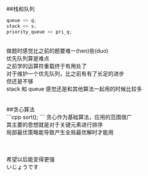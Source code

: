 ##栈和队列 <br>
```cpp
queue <> q;
stack <> s;
priority_queue <> pri_q;
```
<br>
做题时感觉比之前的题要难一(hen)些(duo)<br>
优先队列算是难点<br>
之前学的运算符重载终于有用处了<br>
对于维护一个优先队列，比之前有有了长足的进步<br>
但还是不够<br>
stack 和 queue 感觉还是和其他算法一起用的时候比较多<br>
<br><br>
##贪心算法<br>
```cpp
sort();
```
贪心作为基础算法，应用的范围很广<br>
其主要的思想就是对于关键元素进行排序<br>
局部最优策略能导致产生全局最优解时才能用<br><br><br><br>
希望以后能变得更强<br>
いじょうです

